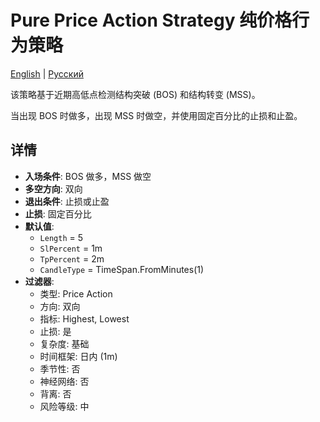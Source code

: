 # Pure Price Action Strategy 纯价格行为策略
[English](README.md) | [Русский](README_ru.md)

该策略基于近期高低点检测结构突破 (BOS) 和结构转变 (MSS)。

当出现 BOS 时做多，出现 MSS 时做空，并使用固定百分比的止损和止盈。

## 详情
- **入场条件**: BOS 做多，MSS 做空
- **多空方向**: 双向
- **退出条件**: 止损或止盈
- **止损**: 固定百分比
- **默认值**:
  - `Length` = 5
  - `SlPercent` = 1m
  - `TpPercent` = 2m
  - `CandleType` = TimeSpan.FromMinutes(1)
- **过滤器**:
  - 类型: Price Action
  - 方向: 双向
  - 指标: Highest, Lowest
  - 止损: 是
  - 复杂度: 基础
  - 时间框架: 日内 (1m)
  - 季节性: 否
  - 神经网络: 否
  - 背离: 否
  - 风险等级: 中
